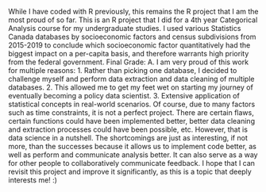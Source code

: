 While I have coded with R previously, this remains the R project that I am the most proud of so far. This is an R project that I did for a 4th year Categorical Analysis course for my undergraduate studies. 
I used various Statistics Canada databases by socioeconomic factors and census subdivisions from 2015-2019 to conclude which socioeconomic factor quantitatively had the biggest impact on a per-capita basis, and therefore warrants high priority from the federal government. Final Grade: A. 
I am very proud of this work for multiple reasons: 1. Rather than picking one database, I decided to challenge myself and perform data extraction and data cleaning of multiple databases. 2. This allowed me to get my feet wet on starting my journey of eventually becoming a policy data scientist. 3. Extensive application of statistical concepts in real-world scenarios.
Of course, due to many factors such as time constraints, it is not a perfect project. There are certain flaws, certain functions could have been implemented better, better data cleaning and extraction processes could have been possible, etc. However, that is data science in a nutshell. The shortcomings are just as interesting, if not more, than the successes because it allows us to implement code better, as well as perform and communicate analysis better. It can also serve as a way for other people to collaboratively communicate feedback.
I hope that I can revisit this project and improve it significantly, as this is a topic that deeply interests me! :)
